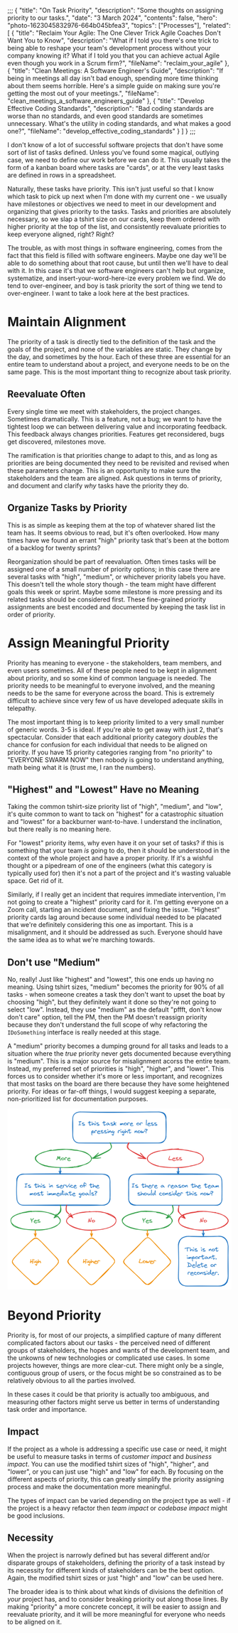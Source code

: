 ;;;
{
    "title": "On Task Priority",
    "description": "Some thoughts on assigning priority to our tasks.",
    "date": "3 March 2024",
    "contents": false,
    "hero": "photo-1623045832976-664b045bfea3",
    "topics": ["Processes"],
    "related": [
        { "title": "Reclaim Your Agile: The One Clever Trick Agile Coaches Don't Want You to Know", "description": "What if I told you there's one trick to being able to reshape your team's development process without your company knowing it? What if I told you that you can achieve actual Agile even though you work in a Scrum firm?", "fileName": "reclaim_your_agile" },
        { "title": "Clean Meetings: A Software Engineer's Guide", "description": "If being in meetings all day isn't bad enough, spending more time thinking about them seems horrible. Here's a simple guide on making sure you're getting the most out of your meetings.", "fileName": "clean_meetings_a_software_engineers_guide" },
        { "title": "Develop Effective Coding Standards", "description": "Bad coding standards are worse than no standards, and even good standards are sometimes unnecessary. What's the utility in coding standards, and what makes a good one?", "fileName": "develop_effective_coding_standards" }
    ]
}
;;;

I don't know of a lot of successful software projects that don't have some sort of list of tasks defined. Unless you've found some magical, outlying case, we need to define our work before we can do it. This usually takes the form of a kanban board where tasks are "cards", or at the very least tasks are defined in rows in a spreadsheet.

Naturally, these tasks have priority. This isn't just useful so that I know which task to pick up next when I'm done with my current one - we usually have milestones or objectives we need to meet in our development and organizing that gives priority to the tasks. Tasks and priorities are absolutely necessary, so we slap a tshirt size on our cards, keep them ordered with higher priority at the top of the list, and consistently reevaluate priorities to keep everyone aligned, right? Right?

The trouble, as with most things in software engineering, comes from the fact that this field is filled with software engineers. Maybe one day we'll be able to do something about that root cause, but until then we'll have to deal with it. In this case it's that we software engineers can't help but organize, systematize, and insert-your-word-here-ize every problem we find. We do tend to over-engineer, and boy is task priority the sort of thing we tend to over-engineer. I want to take a look here at the best practices.

# Maintain Alignment

The priority of a task is directly tied to the definition of the task and the goals of the project, and none of the variables are static. They change by the day, and sometimes by the hour. Each of these three are essential for an entire team to understand about a project, and everyone needs to be on the same page. This is the most important thing to recognize about task priority.

## Reevaluate Often

Every single time we meet with stakeholders, the project changes. Sometimes dramatically. This is a feature, not a bug; we want to have the tightest loop we can between delivering value and incorporating feedback. This feedback always changes priorities. Features get reconsidered, bugs get discovered, milestones move.

The ramification is that priorities change to adapt to this, and as long as priorities are being documented they need to be revisited and revised when these parameters change. This is an opportunity to make sure the stakeholders and the team are aligned. Ask questions in terms of priority, and document and clarify _why_ tasks have the priority they do.

## Organize Tasks by Priority

This is as simple as keeping them at the top of whatever shared list the team has. It seems obvious to read, but it's often overlooked. How many times have we found an errant "high" priority task that's been at the bottom of a backlog for twenty sprints?

Reorganization should be part of reevaluation. Often times tasks will be assigned one of a small number of priority options; in this case there are several tasks with "high", "medium", or whichever priority labels you have. This doesn't tell the whole story though - the team might have different goals this week or sprint. Maybe some milestone is more pressing and its related tasks should be considered first. These fine-grained priority assignments are best encoded and documented by keeping the task list in order of priority.

# Assign Meaningful Priority

Priority has meaning to everyone - the stakeholders, team members, and even users sometimes. All of these people need to be kept in alignment about priority, and so some kind of common language is needed. The priority needs to be meaningful to everyone involved, and the meaning needs to be the same for everyone across the board. This is extremely difficult to achieve since very few of us have developed adequate skills in telepathy.

The most important thing is to keep priority limited to a very small number of generic words. 3-5 is ideal. If you're able to get away with just 2, that's spectacular. Consider that each additional priority category _doubles_ the chance for confusion for each individual that needs to be aligned on priority. If you have 15 priority categories ranging from "no priority" to "EVERYONE SWARM NOW" then nobody is going to understand anything, math being what it is (trust me, I ran the numbers).

## "Highest" and "Lowest" Have no Meaning

Taking the common tshirt-size priority list of "high", "medium", and "low", it's quite common to want to tack on "highest" for a catastrophic situation and "lowest" for a backburner want-to-have. I understand the inclination, but there really is no meaning here.

For "lowest" priority items, why even have it on your set of tasks? if this is something that your team _is_ going to do, then it should be understood in the context of the whole project and have a proper priority. If it's a wishful thought or a pipedream of one of the engineers (what this category is typically used for) then it's not a part of the project and it's wasting valuable space. Get rid of it.

Similarly, if I really get an incident that requires immediate intervention, I'm not going to create a "highest" priority card for it. I'm getting everyone on a Zoom call, starting an incident document, and fixing the issue. "Highest" priority cards lag around because some individual needed to be placated that we're definitely considering this one as important. This is a misalignment, and it should be addressed as such. Everyone should have the same idea as to what we're marching towards.

## Don't use "Medium"

No, really! Just like "highest" and "lowest", this one ends up having no meaning. Using tshirt sizes, "medium" becomes the priority for 90% of all tasks - when someone creates a task they don't want to upset the boat by choosing "high", but they definitely want it done so they're not going to select "low". Instead, they use "medium" as the default "pffft, don't know don't care" option, tell the PM, then the PM doesn't reassign priority because they don't understand the full scope of why refactoring the `IDoSomething` interface is really needed at this stage.

A "medium" priority becomes a dumping ground for all tasks and leads to a situation where the _true_ priority never gets documented because everything is "medium". This is a major source for misalignment acorss the entire team. Instead, my preferred set of priorities is "high", "higher", and "lower". This forces us to consider whether it's more or less important, and recognizes that most tasks on the board are there because they have some heightened priority. For ideas or far-off things, I would suggest keeping a separate, non-prioritized list for documentation purposes.

![Assigning Priority](https://raw.githubusercontent.com/IanWold/ianwold.github.io/master/Static/images/priority.png)

# Beyond Priority

Priority is, for most of our projects, a simplified capture of many different complicated factors about our tasks - the perceived need of different groups of stakeholders, the hopes and wants of the development team, and the unkowns of new technologies or complicated use cases. In some projects however, things are more clear-cut. There might only be a single, contiguous group of users, or the focus might be so constrained as to be relatively obvious to all the parties involved.

In these cases it could be that priority is actually too ambiguous, and measuring other factors might serve us better in terms of understanding task order and importance.

## Impact

If the project as a whole is addressing a specific use case or need, it might be useful to measure tasks in terms of *customer impact* and *business impact*. You can use the modified tshirt sizes of "high", "higher", and "lower", or you can just use "high" and "low" for each. By focusing on the different aspects of priority, this can greatly simplify the priority assigning process and make the documentation more meaningful.

The types of impact can be varied depending on the project type as well - if the project is a heavy refactor then *team impact* or *codebase impact* might be good inclusions.

## Necessity

When the project is narrowly defined but has several different and/or disparate groups of stakeholders, defining the priority of a task instead by its necessity for different kinds of stakeholders can be the best option. Again, the modified tshirt sizes or just "high" and "low" can be used here.

The broader idea is to think about what kinds of divisions the definition of _your_ project has, and to consider breaking priority out along those lines. By making "priority" a more concrete concept, it will be easier to assign and reevaluate priority, and it will be more meaningful for everyone who needs to be aligned on it.
